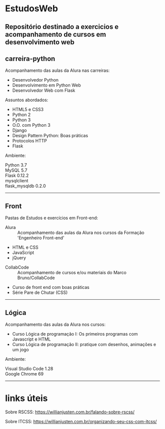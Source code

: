 # EstudosWeb

<h2>Repositório destinado a exercicios e acompanhamento de cursos em desenvolvimento web</h1>

<h2>carreira-python</h2>

<p>Acompanhamento das aulas da Alura nas carreiras:</p>

<ul>
	<li>Desenvolvedor Python</li>
	<li>Desenvolvimento em Python Web</li>
	<li>Desenvolvedor Web com Flask</li>
</ul>

<p>Assuntos abordados:</p>
<ul>
	<li>HTML5 e CSS3</li>
	<li>Python 2</li>
	<li>Python 3</li>
	<li>O.O. com Python 3</li>
	<li>Django</li>
	<li>Design Pattern Python: Boas práticas</li>
	<li>Protocolos HTTP</li>
	<li>Flask</li>
</ul>

<p>Ambiente:</p>
<p>
Python 3.7<br>
MySQL 5.7<br>
Flask 0.12.2<br>
mysqlclient<br>
flask_mysqldb 0.2.0
</p>

<hr>

<h2>Front</h2>
<p>Pastas de Estudos e exercícios em Front-end:</p>
<dl>
	<dt>Alura</dt>
	<dd>Acompanhamento das aulas da Alura nos cursos da Formação 'Engenheiro Front-end'</dd>
	<ul>
		<li>HTML e CSS</li>
		<li>JavaScript</li>
		<li>jQuery</li>
	</ul>
	<dt>CollabCode</dt>
	<dd>Acompanhamento de cursos e/ou materiais do Marco Bruno/CollabCode</dd>
	<ul>
		<li>Curso de front end com boas práticas</li>
		<li>Série Pare de Chutar (CSS)</li>
	</ul>
</dl>

<hr>

<h2>Lógica</h2>
<p>Acompanhamento das aulas da Alura nos cursos:</p>
<ul>
	<li>Curso Lógica de programação I: Os primeiros programas com Javascript e HTML</li>
	<li>Curso Lógica de programação II: pratique com desenhos, animações e um jogo</li>
</ul>
<p>Ambiente:</p>
<p>
Visual Studio Code 1.28<br>
Google Chrome 69
</p>

<hr>

<h1>links úteis</h1>
<p>Sobre RSCSS:
    <a href="https://willianjusten.com.br/falando-sobre-rscss">
    https://willianjusten.com.br/falando-sobre-rscss/<a></p>
<p>Sobre ITCSS: 
    <a href="https://willianjusten.com.br/organizando-seu-css-com-itcss/">
    https://willianjusten.com.br/organizando-seu-css-com-itcss/</a></p>
